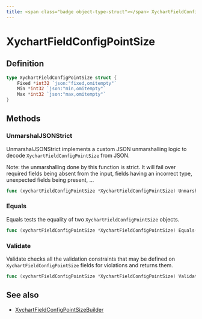```yaml
---
title: <span class="badge object-type-struct"></span> XychartFieldConfigPointSize
---
```

# <span class="badge object-type-struct"></span> XychartFieldConfigPointSize

## Definition

```go
type XychartFieldConfigPointSize struct {
    Fixed *int32 `json:"fixed,omitempty"`
    Min *int32 `json:"min,omitempty"`
    Max *int32 `json:"max,omitempty"`
}
```
## Methods

### <span class="badge object-method"></span> UnmarshalJSONStrict

UnmarshalJSONStrict implements a custom JSON unmarshalling logic to decode `XychartFieldConfigPointSize` from JSON.

Note: the unmarshalling done by this function is strict. It will fail over required fields being absent from the input, fields having an incorrect type, unexpected fields being present, …

```go
func (xychartFieldConfigPointSize *XychartFieldConfigPointSize) UnmarshalJSONStrict(raw []byte) error
```

### <span class="badge object-method"></span> Equals

Equals tests the equality of two `XychartFieldConfigPointSize` objects.

```go
func (xychartFieldConfigPointSize *XychartFieldConfigPointSize) Equals(other XychartFieldConfigPointSize) bool
```

### <span class="badge object-method"></span> Validate

Validate checks all the validation constraints that may be defined on `XychartFieldConfigPointSize` fields for violations and returns them.

```go
func (xychartFieldConfigPointSize *XychartFieldConfigPointSize) Validate() error
```

## See also

 * <span class="badge builder"></span> [XychartFieldConfigPointSizeBuilder](./builder-XychartFieldConfigPointSizeBuilder.md)

